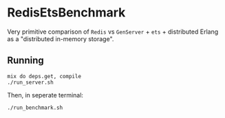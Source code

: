 # RedisEtsBenchmark

Very primitive comparison of `Redis` vs `GenServer` + `ets` + distributed Erlang
as a "distributed in-memory storage".

## Running

```
mix do deps.get, compile
./run_server.sh
```

Then, in seperate terminal:

```
./run_benchmark.sh
```
